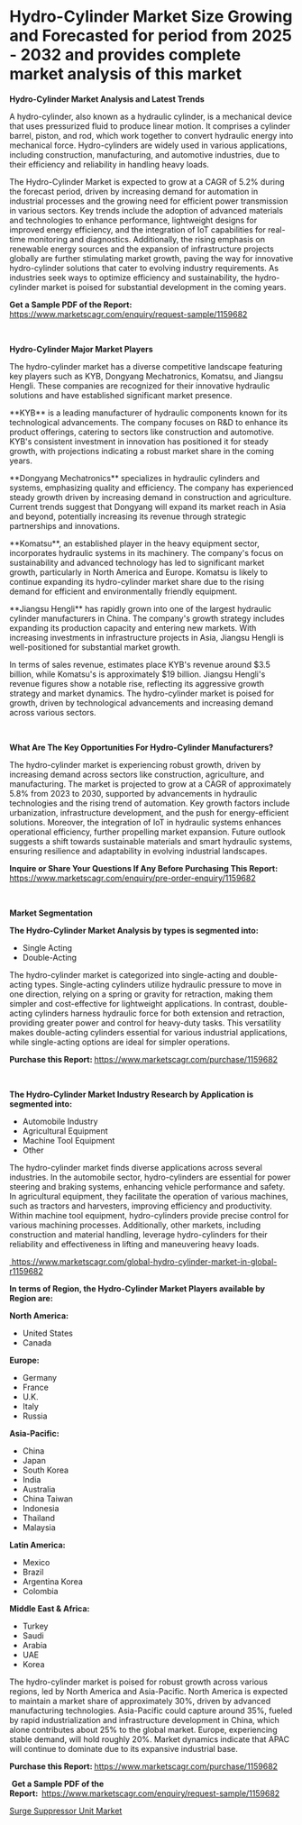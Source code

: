 <p><h1>Hydro-Cylinder Market Size Growing and Forecasted for period from 2025 - 2032 and provides complete market analysis of this market</h1></p><p><strong>Hydro-Cylinder Market Analysis and Latest Trends</strong></p>
<p><p>A hydro-cylinder, also known as a hydraulic cylinder, is a mechanical device that uses pressurized fluid to produce linear motion. It comprises a cylinder barrel, piston, and rod, which work together to convert hydraulic energy into mechanical force. Hydro-cylinders are widely used in various applications, including construction, manufacturing, and automotive industries, due to their efficiency and reliability in handling heavy loads.</p><p>The Hydro-Cylinder Market is expected to grow at a CAGR of 5.2% during the forecast period, driven by increasing demand for automation in industrial processes and the growing need for efficient power transmission in various sectors. Key trends include the adoption of advanced materials and technologies to enhance performance, lightweight designs for improved energy efficiency, and the integration of IoT capabilities for real-time monitoring and diagnostics. Additionally, the rising emphasis on renewable energy sources and the expansion of infrastructure projects globally are further stimulating market growth, paving the way for innovative hydro-cylinder solutions that cater to evolving industry requirements. As industries seek ways to optimize efficiency and sustainability, the hydro-cylinder market is poised for substantial development in the coming years.</p></p>
<p><strong>Get a Sample PDF of the Report:&nbsp;</strong> <a href="https://www.marketscagr.com/enquiry/request-sample/1159682?utm_campaign=2946&utm_medium=2&utm_source=Github&utm_content=ia&utm_term=22032025&utm_id=hydro-cylinder">https://www.marketscagr.com/enquiry/request-sample/1159682</a></p>
<p>&nbsp;</p>
<p><strong>Hydro-Cylinder Major Market Players</strong></p>
<p><p>The hydro-cylinder market has a diverse competitive landscape featuring key players such as KYB, Dongyang Mechatronics, Komatsu, and Jiangsu Hengli. These companies are recognized for their innovative hydraulic solutions and have established significant market presence.</p><p>**KYB** is a leading manufacturer of hydraulic components known for its technological advancements. The company focuses on R&D to enhance its product offerings, catering to sectors like construction and automotive. KYB's consistent investment in innovation has positioned it for steady growth, with projections indicating a robust market share in the coming years.</p><p>**Dongyang Mechatronics** specializes in hydraulic cylinders and systems, emphasizing quality and efficiency. The company has experienced steady growth driven by increasing demand in construction and agriculture. Current trends suggest that Dongyang will expand its market reach in Asia and beyond, potentially increasing its revenue through strategic partnerships and innovations.</p><p>**Komatsu**, an established player in the heavy equipment sector, incorporates hydraulic systems in its machinery. The company's focus on sustainability and advanced technology has led to significant market growth, particularly in North America and Europe. Komatsu is likely to continue expanding its hydro-cylinder market share due to the rising demand for efficient and environmentally friendly equipment.</p><p>**Jiangsu Hengli** has rapidly grown into one of the largest hydraulic cylinder manufacturers in China. The company's growth strategy includes expanding its production capacity and entering new markets. With increasing investments in infrastructure projects in Asia, Jiangsu Hengli is well-positioned for substantial market growth.</p><p>In terms of sales revenue, estimates place KYB's revenue around $3.5 billion, while Komatsu's is approximately $19 billion. Jiangsu Hengli's revenue figures show a notable rise, reflecting its aggressive growth strategy and market dynamics. The hydro-cylinder market is poised for growth, driven by technological advancements and increasing demand across various sectors.</p></p>
<p>&nbsp;</p>
<p><strong>What Are The Key Opportunities For Hydro-Cylinder Manufacturers?</strong></p>
<p><p>The hydro-cylinder market is experiencing robust growth, driven by increasing demand across sectors like construction, agriculture, and manufacturing. The market is projected to grow at a CAGR of approximately 5.8% from 2023 to 2030, supported by advancements in hydraulic technologies and the rising trend of automation. Key growth factors include urbanization, infrastructure development, and the push for energy-efficient solutions. Moreover, the integration of IoT in hydraulic systems enhances operational efficiency, further propelling market expansion. Future outlook suggests a shift towards sustainable materials and smart hydraulic systems, ensuring resilience and adaptability in evolving industrial landscapes.</p></p>
<p><strong>Inquire or Share Your Questions If Any Before Purchasing This Report:</strong> <a href="https://www.marketscagr.com/enquiry/pre-order-enquiry/1159682?utm_campaign=2946&utm_medium=2&utm_source=Github&utm_content=ia&utm_term=22032025&utm_id=hydro-cylinder">https://www.marketscagr.com/enquiry/pre-order-enquiry/1159682</a></p>
<p>&nbsp;</p>
<p><strong>Market Segmentation</strong></p>
<p><strong>The Hydro-Cylinder Market Analysis by types is segmented into:</strong></p>
<p><ul><li>Single Acting</li><li>Double-Acting</li></ul></p>
<p><p>The hydro-cylinder market is categorized into single-acting and double-acting types. Single-acting cylinders utilize hydraulic pressure to move in one direction, relying on a spring or gravity for retraction, making them simpler and cost-effective for lightweight applications. In contrast, double-acting cylinders harness hydraulic force for both extension and retraction, providing greater power and control for heavy-duty tasks. This versatility makes double-acting cylinders essential for various industrial applications, while single-acting options are ideal for simpler operations.</p></p>
<p><strong>Purchase this Report:&nbsp;</strong><a href="https://www.marketscagr.com/purchase/1159682?utm_campaign=2946&utm_medium=2&utm_source=Github&utm_content=ia&utm_term=22032025&utm_id=hydro-cylinder">https://www.marketscagr.com/purchase/1159682</a></p>
<p>&nbsp;</p>
<p><strong>The Hydro-Cylinder Market Industry Research by Application is segmented into:</strong></p>
<p><ul><li>Automobile Industry</li><li>Agricultural Equipment</li><li>Machine Tool Equipment</li><li>Other</li></ul></p>
<p><p>The hydro-cylinder market finds diverse applications across several industries. In the automobile sector, hydro-cylinders are essential for power steering and braking systems, enhancing vehicle performance and safety. In agricultural equipment, they facilitate the operation of various machines, such as tractors and harvesters, improving efficiency and productivity. Within machine tool equipment, hydro-cylinders provide precise control for various machining processes. Additionally, other markets, including construction and material handling, leverage hydro-cylinders for their reliability and effectiveness in lifting and maneuvering heavy loads.</p></p>
<p><a href="https://www.marketscagr.com/global-hydro-cylinder-market-in-global-r1159682?utm_campaign=2946&utm_medium=2&utm_source=Github&utm_content=ia&utm_term=22032025&utm_id=hydro-cylinder">&nbsp;https://www.marketscagr.com/global-hydro-cylinder-market-in-global-r1159682</a></p>
<p><strong>In terms of Region, the Hydro-Cylinder Market Players available by Region are:</strong></p>
<p>
    <p> <strong> North America: </strong>
        <ul>
            <li>United States</li>
            <li>Canada</li>
        </ul>
        </p> 
    <p> <strong> Europe: </strong>
        <ul>
            <li>Germany</li>
            <li>France</li>
            <li>U.K.</li>
            <li>Italy</li>
            <li>Russia</li>
        </ul>
        </p> 
    <p> <strong> Asia-Pacific: </strong>
        <ul>
            <li>China</li>
            <li>Japan</li>
            <li>South Korea</li>
            <li>India</li>
            <li>Australia</li>
            <li>China Taiwan</li>
            <li>Indonesia</li>
            <li>Thailand</li>
            <li>Malaysia</li>
        </ul>
        </p> 
    <p> <strong> Latin America: </strong>
        <ul>
            <li>Mexico</li>
            <li>Brazil</li>
            <li>Argentina Korea</li>
            <li>Colombia</li>
        </ul>
        </p> 
    <p> <strong> Middle East & Africa: </strong>
        <ul>
            <li>Turkey</li>
            <li>Saudi</li>
            <li>Arabia</li>
            <li>UAE</li>
            <li>Korea</li>
        </ul>
    </p>
    </p>
<p><p>The hydro-cylinder market is poised for robust growth across various regions, led by North America and Asia-Pacific. North America is expected to maintain a market share of approximately 30%, driven by advanced manufacturing technologies. Asia-Pacific could capture around 35%, fueled by rapid industrialization and infrastructure development in China, which alone contributes about 25% to the global market. Europe, experiencing stable demand, will hold roughly 20%. Market dynamics indicate that APAC will continue to dominate due to its expansive industrial base.</p></p>
<p><strong>Purchase this Report: </strong><a href="https://www.marketscagr.com/purchase/1159682?utm_campaign=2946&utm_medium=2&utm_source=Github&utm_content=ia&utm_term=22032025&utm_id=hydro-cylinder">https://www.marketscagr.com/purchase/1159682</a></p>
<p>&nbsp;<strong>Get a Sample PDF of the Report:&nbsp;&nbsp;</strong><a href="https://www.marketscagr.com/enquiry/request-sample/1159682?utm_campaign=2946&utm_medium=2&utm_source=Github&utm_content=ia&utm_term=22032025&utm_id=hydro-cylinder">https://www.marketscagr.com/enquiry/request-sample/1159682</a></p>
<p><strong></strong></p>
<p><p><a href="https://github.com/saroarmaicky/Market-Research-Report-List-1/blob/main/surge-suppressor-unit-market.md?utm_campaign=2946&utm_medium=2&utm_source=Github&utm_content=ia&utm_term=22032025&utm_id=hydro-cylinder">Surge Suppressor Unit Market</a></p></p>